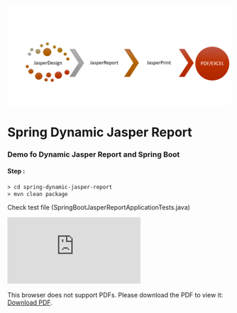
![This is an image](https://github.com/ismailraju/spring-dynamic-jasper-report/blob/main/image_2022_03_14T12_17_13_798Z.png)
# Spring Dynamic Jasper Report
### Demo fo Dynamic Jasper Report and Spring Boot

#### Step :
~~~
> cd spring-dynamic-jasper-report
> mvn clean package

~~~

Check test file (SpringBootJasperReportApplicationTests.java)

<!-- ![This is output pdf](https://github.com/ismailraju/spring-dynamic-jasper-report/blob/main/employees.pdf) -->
<object data="http://yoursite.com/the.pdf" type="application/pdf" width="700px" height="700px">
    <embed src="https://github.com/ismailraju/spring-dynamic-jasper-report/blob/main/employees.pdf">
        <p>This browser does not support PDFs. Please download the PDF to view it: <a href="https://github.com/ismailraju/spring-dynamic-jasper-report/blob/main/employees.pdf">Download PDF</a>.</p>
    </embed>
</object>

